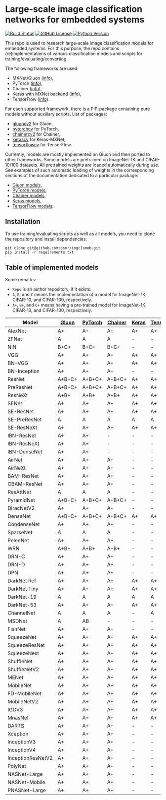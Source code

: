 # Large-scale image classification networks for embedded systems

[![Build Status](https://travis-ci.org/osmr/imgclsmob.svg?branch=master)](https://travis-ci.org/osmr/imgclsmob)
[![GitHub License](https://img.shields.io/badge/License-MIT-blue.svg)](https://opensource.org/licenses/MIT)
[![Python Version](https://img.shields.io/badge/python-2.7%2C3.6-lightgrey.svg)](https://github.com/osmr/imgclsmob)

This repo is used to research large-scale image classification models for embedded systems. For this purpose,
the repo contains (re)implementations of various classification models and scripts for training/evaluating/converting.

The following frameworks are used:
- MXNet/Gluon ([info](https://mxnet.apache.org)),
- PyTorch ([info](https://pytorch.org)),
- Chainer ([info](https://chainer.org)),
- Keras with MXNet backend ([info](https://github.com/awslabs/keras-apache-mxnet)),
- TensorFlow ([info](https://www.tensorflow.org)).

For each supported framework, there is a PIP-package containing pure models without auxiliary scripts. List of packages:
- [gluoncv2](https://pypi.org/project/gluoncv2) for Gluon,
- [pytorchcv](https://pypi.org/project/pytorchcv) for PyTorch,
- [chainercv2](https://pypi.org/project/chainercv2) for Chainer,
- [kerascv](https://pypi.org/project/kerascv) for Keras-MXNet,
- [tensorflowcv](https://pypi.org/project/tensorflowcv) for TensorFlow.

Currently, models are mostly implemented on Gluon and then ported to other frameworks. Some models are pretrained on
ImageNet-1K and CIFAR-10/100 datasets. All pretrained weights are loaded automatically during use. See examples of such
automatic loading of weights in the corresponding sections of the documentation dedicated to a particular package:
- [Gluon models](gluon/README.md),
- [PyTorch models](pytorch/README.md),
- [Chainer models](chainer_/README.md),
- [Keras models](keras_/README.md),
- [TensorFlow models](tensorflow_/README.md).

## Installation

To use training/evaluating scripts as well as all models, you need to clone the repository and install dependencies:
```
git clone git@github.com:osmr/imgclsmob.git
pip install -r requirements.txt
```

## Table of implemented models

Some remarks:
- `Repo` is an author repository, if it exists.
- `A`, `B`, and `C` means the implementation of a model for ImageNet-1K, CIFAR-10, and CIFAR-100, respectively.
- `A+`, `B+`, and `C+` means having a pre-trained model for ImageNet-1K, CIFAR-10, and CIFAR-100, respectively.

| Model | [Gluon](gluon/README.md) | [PyTorch](pytorch/README.md) | [Chainer](chainer_/README.md) | [Keras](keras_/README.md) | [TensorFlow](tensorflow_/README.md) | Paper | Repo | Year |
| --- | --- | --- | --- | --- | --- | --- | --- | --- |
| AlexNet | A+ | A+ | A+ | A+ | A+ | [link](http://papers.nips.cc/paper/4824-imagenet-classification-with-deep-convolutional-neural-networks.pdf) | [link](https://code.google.com/archive/p/cuda-convnet2) | 2012 |
| ZFNet | A | A | A | - | - | [link](https://arxiv.org/abs/1311.2901) | - | 2013 |
| NIN | B+C+ | B+C+ | B+C+ | - | - | [link](https://arxiv.org/abs/1312.4400) | [link](https://gist.github.com/mavenlin/e56253735ef32c3c296d) | 2013 |
| VGG | A+ | A+ | A+ | A+ | A+ | [link](https://arxiv.org/abs/1409.1556) | - | 2014 |
| BN-VGG | A+ | A+ | A+ | A+ | A+ | [link](https://arxiv.org/abs/1409.1556) | - | 2015 |
| BN-Inception | A+ | A+ | A+ | - | - | [link](https://arxiv.org/abs/1502.03167) | - | 2015 |
| ResNet | A+B+C+ | A+B+C+ | A+B+C+ | A+ | A+ | [link](https://arxiv.org/abs/1512.03385) | [link](https://github.com/KaimingHe/deep-residual-networks) | 2015 |
| PreResNet | A+B+C+ | A+B+C+ | A+B+C+ | A+ | A+ | [link](https://arxiv.org/abs/1603.05027) | [link](https://github.com/facebook/fb.resnet.torch) | 2016 |
| ResNeXt | A+B+ | A+B+ | A+B+ | A+ | A+ | [link](http://arxiv.org/abs/1611.05431) | [link](https://github.com/facebookresearch/ResNeXt) | 2016 |
| SENet | A+ | A+ | A+ | A+ | A+ | [link](https://arxiv.org/abs/1709.01507) | [link](https://github.com/hujie-frank/SENet) | 2017 |
| SE-ResNet | A+ | A+ | A+ | A+ | A+ | [link](https://arxiv.org/abs/1709.01507) | [link](https://github.com/hujie-frank/SENet) | 2017 |
| SE-PreResNet | A | A | A | A | A | [link](https://arxiv.org/abs/1709.01507) | [link](https://github.com/hujie-frank/SENet) | 2017 |
| SE-ResNeXt | A+ | A+ | A+ | A+ | A+ | [link](https://arxiv.org/abs/1709.01507) | [link](https://github.com/hujie-frank/SENet) | 2017 |
| IBN-ResNet | A+ | A+ | - | - | - | [link](https://arxiv.org/abs/1807.09441) | [link](https://github.com/XingangPan/IBN-Net) | 2018 |
| IBN-ResNeXt | A+ | A+ | - | - | - | [link](https://arxiv.org/abs/1807.09441) | [link](https://github.com/XingangPan/IBN-Net) | 2018 |
| IBN-DenseNet | A+ | A+ | - | - | - | [link](https://arxiv.org/abs/1807.09441) | [link](https://github.com/XingangPan/IBN-Net) | 2018 |
| AirNet | A+ | A+ | A+ | - | - | [link](https://ieeexplore.ieee.org/document/8510896) | [link](https://github.com/soeaver/AirNet-PyTorch) | 2018 |
| AirNeXt | A+ | A+ | A+ | - | - | [link](https://ieeexplore.ieee.org/document/8510896) | [link](https://github.com/soeaver/AirNet-PyTorch) | 2018 |
| BAM-ResNet | A+ | A+ | A+ | - | - | [link](https://arxiv.org/abs/1807.06514) | [link](https://github.com/Jongchan/attention-module) | 2018 |
| CBAM-ResNet | A+ | A+ | A+ | - | - | [link](https://arxiv.org/abs/1807.06521) | [link](https://github.com/Jongchan/attention-module) | 2018 |
| ResAttNet | A | A | A | - | - | [link](https://arxiv.org/abs/1704.06904) | [link](https://github.com/fwang91/residual-attention-network) | 2017 |
| PyramidNet | A+B+C+ | A+B+C+ | A+B+C+ | - | - | [link](https://arxiv.org/abs/1610.02915) | [link](https://github.com/jhkim89/PyramidNet) | 2016 |
| DiracNetV2 | A+ | A+ | A+ | - | - | [link](https://arxiv.org/abs/1706.00388) | [link](https://github.com/szagoruyko/diracnets) | 2017 |
| DenseNet | A+B+C+ | A+B+C+ | A+B+C+ | A+ | A+ | [link](https://arxiv.org/abs/1608.06993) | [link](https://github.com/liuzhuang13/DenseNet) | 2016 |
| CondenseNet | A+ | A+ | A+ | - | - | [link](https://arxiv.org/abs/1711.09224) | [link](https://github.com/ShichenLiu/CondenseNet) | 2017 |
| SparseNet | A | A | A | - | - | [link](https://arxiv.org/abs/1801.05895) | [link](https://github.com/Lyken17/SparseNet) | 2018 |
| PeleeNet | A+ | A+ | A+ | - | - | [link](https://arxiv.org/abs/1804.06882) | [link](https://github.com/Robert-JunWang/Pelee) | 2018 |
| WRN | A+B+ | A+B+ | A+B+ | - | - | [link](https://arxiv.org/abs/1605.07146) | [link](https://github.com/szagoruyko/wide-residual-networks) | 2016 |
| DRN-C | A+ | A+ | A+ | - | - | [link](https://arxiv.org/abs/1705.09914) | [link](https://github.com/fyu/drn) | 2017 |
| DRN-D | A+ | A+ | A+ | - | - | [link](https://arxiv.org/abs/1705.09914) | [link](https://github.com/fyu/drn) | 2017 |
| DPN | A+ | A+ | A+ | - | - | [link](https://arxiv.org/abs/1707.01629) | [link](https://github.com/cypw/DPNs) | 2017 |
| DarkNet Ref | A+ | A+ | A+ | A+ | A+ | [link](https://github.com/pjreddie/darknet) | [link](https://github.com/pjreddie/darknet) | - |
| DarkNet Tiny | A+ | A+ | A+ | A+ | A+ | [link](https://github.com/pjreddie/darknet) | [link](https://github.com/pjreddie/darknet) | - |
| DarkNet-19 | A | A | A | A | A | [link](https://github.com/pjreddie/darknet) | [link](https://github.com/pjreddie/darknet) | - |
| DarkNet-53 | A+ | A+ | A+ | A+ | A+ | [link](https://arxiv.org/abs/1804.02767) | [link](https://github.com/pjreddie/darknet) | 2018 |
| ChannelNet | A | A | A | - | A | [link](https://arxiv.org/abs/1809.01330) | [link](https://github.com/HongyangGao/ChannelNets) | 2018 |
| MSDNet | A | AB | - | - | - | [link](https://arxiv.org/abs/1703.09844) | [link](https://github.com/gaohuang/MSDNet) | 2017 |
| FishNet | A+ | A+ | A+ | - | - | [link](http://papers.nips.cc/paper/7356-fishnet-a-versatile-backbone-for-image-region-and-pixel-level-prediction.pdf) | [link](https://github.com/kevin-ssy/FishNet) | 2018 |
| SqueezeNet | A+ | A+ | A+ | A+ | A+ | [link](https://arxiv.org/abs/1602.07360) | [link](https://github.com/DeepScale/SqueezeNet) | 2016 |
| SqueezeResNet | A+ | A+ | A+ | A+ | A+ | [link](https://arxiv.org/abs/1602.07360) | - | 2016 |
| SqueezeNext | A+ | A+ | A+ | A+ | A+ | [link](https://arxiv.org/abs/1803.10615) | [link](https://github.com/amirgholami/SqueezeNext) | 2018 |
| ShuffleNet | A+ | A+ | A+ | A+ | A+ | [link](https://arxiv.org/abs/1707.01083) | - | 2017 |
| ShuffleNetV2 | A+ | A+ | A+ | A+ | A+ | [link](https://arxiv.org/abs/1807.11164) | - | 2018 |
| MENet | A+ | A+ | A+ | A+ | A+ | [link](https://arxiv.org/abs/1803.09127) | [link](https://github.com/clavichord93/MENet) | 2018 |
| MobileNet | A+ | A+ | A+ | A+ | A+ | [link](https://arxiv.org/abs/1704.04861) | [link](https://github.com/tensorflow/models) | 2017 |
| FD-MobileNet | A+ | A+ | A+ | A+ | A+ | [link](https://arxiv.org/abs/1802.03750) | [link](https://github.com/clavichord93/FD-MobileNet) | 2018 |
| MobileNetV2 | A+ | A+ | A+ | A+ | A+ | [link](https://arxiv.org/abs/1801.04381) | [link](https://github.com/tensorflow/models) | 2018 |
| IGCV3 | A+ | A+ | A+ | A+ | A+ | [link](https://arxiv.org/abs/1806.00178) | [link](https://github.com/homles11/IGCV3) | 2018 |
| MnasNet | A+ | A+ | A+ | A+ | A+ | [link](https://arxiv.org/abs/1807.11626) | - | 2018 |
| DARTS | A+ | A+ | A+ | - | - | [link](https://arxiv.org/abs/1806.09055) | [link](https://github.com/quark0/darts) | 2018 |
| Xception | A+ | A+ | A+ | - | - | [link](https://arxiv.org/abs/1610.02357) | [link](https://github.com/fchollet/deep-learning-models) | 2016 |
| InceptionV3 | A+ | A+ | A+ | - | - | [link](https://arxiv.org/abs/1512.00567) | [link](https://github.com/tensorflow/models) | 2015 |
| InceptionV4 | A+ | A+ | A+ | - | - | [link](https://arxiv.org/abs/1602.07261) | [link](https://github.com/tensorflow/models) | 2016 |
| InceptionResNetV2 | A+ | A+ | A+ | - | - | [link](https://arxiv.org/abs/1602.07261) | [link](https://github.com/tensorflow/models) | 2016 |
| PolyNet | A+ | A+ | A+ | - | - | [link](https://arxiv.org/abs/1611.05725) | [link](https://github.com/open-mmlab/polynet) | 2016 |
| NASNet-Large | A+ | A+ | A+ | - | - | [link](https://arxiv.org/abs/1707.07012) | [link](https://github.com/tensorflow/models) | 2017 |
| NASNet-Mobile | A+ | A+ | A+ | - | - | [link](https://arxiv.org/abs/1707.07012) | [link](https://github.com/tensorflow/models) | 2017 |
| PNASNet-Large | A+ | A+ | A+ | - | - | [link](https://arxiv.org/abs/1712.00559) | [link](https://github.com/tensorflow/models) | 2017 |
